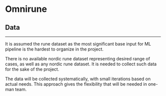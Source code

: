 # Omnirune

## Data

---

It is assumed the rune dataset as the most significant base input for ML pipeline is the hardest to organize in the project.

There is no available nordic rune dataset representing desired range of cases, as well as any nordic rune dataset. It is needed to collect such data for the sake of the project.

The data will be collected systematically, with small iterations based on actual needs. This approach gives the flexibility that will be needed in one-man team.
